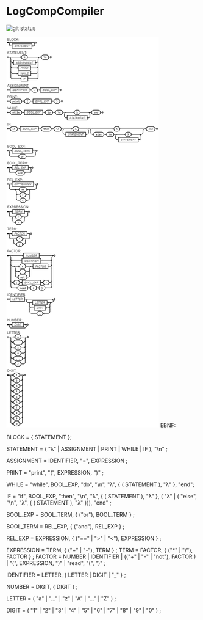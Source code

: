 # LogCompCompiler
![git status]( http://3.129.230.99/svg/Aranh4/LogCompCompiler/)

![imagem](/diagrama.jpg)
EBNF:

BLOCK = { STATEMENT };

STATEMENT = ( "λ" | ASSIGNMENT | PRINT | WHILE | IF ), "\n" ;

ASSIGNMENT = IDENTIFIER, "=", EXPRESSION ;

PRINT = "print", "(", EXPRESSION, ")" ;

WHILE = "while", BOOL_EXP, "do", "\n", "λ", { ( STATEMENT ), "λ" }, "end";

IF = "if", BOOL_EXP, "then", "\n", "λ", { ( STATEMENT ), "λ" }, ( "λ" | ( "else", "\n", "λ", { ( STATEMENT ), "λ" })), "end" ;

BOOL_EXP = BOOL_TERM, { ("or"), BOOL_TERM } ;

BOOL_TERM = REL_EXP, { ("and"), REL_EXP } ;

REL_EXP = EXPRESSION, { ("==" | ">" | "<"), EXPRESSION } ;

EXPRESSION = TERM, { ("+" | "-"), TERM } ;
TERM = FACTOR, { ("*" | "/"), FACTOR } ;
FACTOR = NUMBER | IDENTIFIER | (("+" | "-" | "not"), FACTOR ) | "(", EXPRESSION, ")" | "read", "(", ")" ;


IDENTIFIER = LETTER, { LETTER | DIGIT | "_" } ;

NUMBER = DIGIT, { DIGIT } ;

LETTER = ( "a" | "..." | "z" | "A" | "..." | "Z" ) ;

DIGIT = ( "1" | "2" | "3" | "4" | "5" | "6" | "7" | "8" | "9" | "0" ) ;
